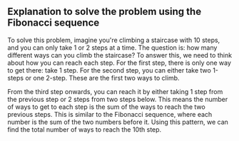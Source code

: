 ## Explanation to solve the problem using the Fibonacci sequence

To solve this problem, imagine you're climbing a staircase with 10 steps, and you can only take 1 or 2 steps at a time. The question is: how many different ways can you climb the staircase? To answer this, we need to think about how you can reach each step. For the first step, there is only one way to get there: take 1 step. For the second step, you can either take two 1-steps or one 2-step. These are the first two ways to climb.

From the third step onwards, you can reach it by either taking 1 step from the previous step or 2 steps from two steps below. This means the number of ways to get to each step is the sum of the ways to reach the two previous steps. This is similar to the Fibonacci sequence, where each number is the sum of the two numbers before it. Using this pattern, we can find the total number of ways to reach the 10th step.